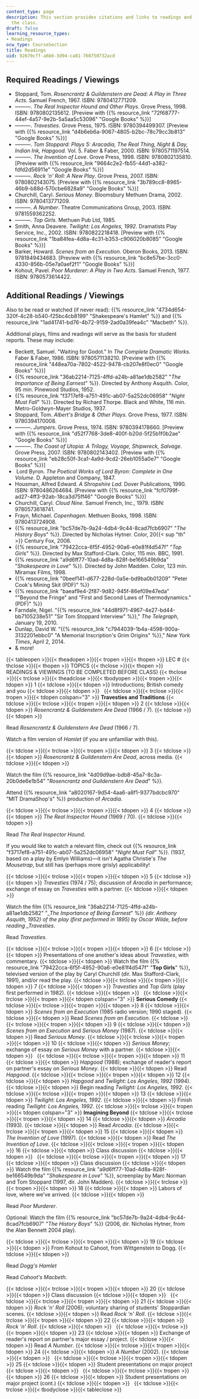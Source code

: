 ```yaml
---
content_type: page
description: This section provides citations and links to readings and viewings for
  the class.
draft: false
learning_resource_types:
- Readings
ocw_type: CourseSection
title: Readings
uid: 92670cff-a6b6-3d94-ca81-760750732acd
---
```

## Required Readings / Viewings

- Stoppard, Tom. *Rosencrantz & Guildenstern are Dead: A Play in Three Acts*. Samuel French, 1967. ISBN: 9780412771209.
- ———. *The Real Inspector Hound and Other Plays*. Grove Press, 1998. ISBN: 9780802135612. \[Preview with {{% resource_link "72f68777-44ef-4a57-9e2b-5a5aa5c53096" "Google Books" %}}\]
- ———. *Travesties*. Grove Press, 1975. ISBN: 9780394499307. \[Preview with {{% resource_link "d4b6eb6a-9067-4805-b2bc-78c79cc3b813" "Google Books" %}}\]
- ———. *Tom Stoppard: Plays 5: Aracadia, The Real Thing, Night & Day, Indian Ink, Hapgood*. Vol. 5. Faber & Faber, 2000. ISBN: 9780571197514.
- ———. *The Invention of Love*. Grove Press, 1998. ISBN: 9780802135810. \[Preview with {{% resource_link "9664c2e2-fb55-44d1-a382-fdfd2d56911e" "Google Books" %}}\]
- ———. *Rock 'n' Roll: A New Play*. Grove Press, 2007. ISBN: 9780802143075. \[Preview with {{% resource_link "3b789cc8-8965-46b9-b88d-570cbe6828a9" "Google Books" %}}\]
- Churchill, Caryl. *Serious Money*. Bloomsbury Methuen Drama, 2002. ISBN: 9780413771209.
- ———. *A Number*. Theatre Communications Group, 2003. ISBN: 9781559362252.
- ———. *Top Girls*. Methuen Pub Ltd, 1985.
- Smith, Anna Deavere. *Twilight: Los Angeles, 1992*. Dramatists Play Service, Inc., 2002. ISBN: 9780822218418. \[Preview with {{% resource_link "1ba84fea-4d8a-4c31-b353-c906020b8085" "Google Books" %}}\]
- Barker, Howard. *Scenes from an Execution*. Oberon Books, 2013. ISBN: 9781849434683. \[Preview with {{% resource_link "bc8e57be-3cc0-4330-856b-05e7a0aef2f1" "Google Books" %}}\]
- Kohout, Pavel. *Poor Murderer: A Play in Two Acts*. Samuel French, 1977. ISBN: 9780573614422.

## Additional Readings / Viewings

Also to be read or watched (if never read): {{% resource_link "4734d654-320f-4c28-b540-f25bc4cb8199" "Shakespeare's Hamlet" %}} and {{% resource_link "1ad41741-bd76-4b72-9159-2ad0a39fea4c" "Macbeth" %}}.

Additional plays, films and readings will serve as the basis for student reports. These may include:

- Beckett, Samuel. "Waiting for Godot." In *The Complete Dramatic Works*. Faber & Faber, 1986. ISBN: 9780571138210. \[Preview with {{% resource_link "448ea70a-7802-4522-9478-cb207e8f0ec0" "Google Books" %}}\]
- {{% resource_link "36ab2214-7125-4ffd-a24b-a81ae1db2582" "*The Importance of Being Earnest*" %}}. Directed by Anthony Asquith. Color, 95 min. Pinewood Studios, 1952.
- {{% resource_link "f3717ef8-a751-491c-ab07-5a252dc06958" "*Night Must Fall*" %}}. Directed by Richard Thorpe. Black and White, 116 min. Metro-Goldwyn-Mayer Studios, 1937.
- Stoppard, Tom. *Albert's Bridge & Other Plays*. Grove Press, 1977. ISBN: 9780394170008.
- ———. *Jumpers*. Grove Press, 1974. ISBN: 9780394178660. \[Preview with {{% resource_link "d52f7768-3de8-400f-b20d-5f25b1f0b2ae" "Google Books" %}}\]
- ———. *The Coast of Utopia: A Trilogy, Voyage, Shipwreck, Salvage*. Grove Press, 2007. ISBN: 9780802143402. \[Preview with {{% resource_link "eb28c50f-3ca1-4a9d-9cd2-26eb1055a0e7" "Google Books" %}}\]
-  Lord Byron. *The Poetical Works of Lord Byron: Complete in One Volume*. D. Appleton and Company, 1847.
- Housman, Alfred Edward. *A Shropshire Lad*. Dover Publications, 1990. ISBN: 9780486264684. \[Preview with {{% resource_link "fcf0799f-ad27-4ff3-92ab-18ca3d75ff46" "Google Books" %}}\]
- Churchill, Caryl. *Cloud Nine*. Samuel French, Inc., 1979. ISBN: 9780573618741.
- Frayn, Michael. *Copenhagen*. Methuen Books, 1998. ISBN: 9780413724908.
- {{% resource_link "bc57de7b-9a24-4db4-9c44-8cad7fcb6907" "*The History Boys*" %}}. Directed by Nicholas Hytner. Color, 20{{< sup "th" >}} Century Fox, 2006.
- {{% resource_link "79422cca-6f5f-4952-90a6-e0e81f4d547f" "*Top Girls*" %}}. Directed by Max Stafford-Clark. Color, 115 min. BBC, 1991.
- {{% resource_link "a9d6ff77-10ad-4d8a-828f-be166549b9da" "*Shakespeare in Love*" %}}. Directed by John Madden. Color, 123 min. Miramax Films, 1998.
- {{% resource_link "0beef141-d677-228d-0a5e-bd9ba0b01209" "Peter Cook's Mining Skit (PDF)" %}}
- {{% resource_link "baeaf9e4-2f87-9d82-945f-86ef09e47eda" "\"Beyond the Fringe\" and \"First and Second Laws of Thermodynamics.\" (PDF)" %}}
- Farndale, Nigel. "{{% resource_link "44d8f971-4967-4e27-bd44-bb7105238e51" "Sir Tom Stoppard Interview" %}}," *The Telegraph*, January 19, 2010.
- Dunlap, David W. "{{% resource_link "c7944039-1b4a-4598-900a-3132201ebbc0" "A Memorial Inscription's Grim Origins" %}}," *New York Times*, April 2, 2014.
- & more!

{{< tableopen >}}{{< theadopen >}}{{< tropen >}}{{< thopen >}}
LEC #
{{< thclose >}}{{< thopen >}}
TOPICS
{{< thclose >}}{{< thopen >}}
READINGS & VIEWINGS (TO BE COMPLETED BEFORE CLASS)
{{< thclose >}}{{< trclose >}}{{< theadclose >}}{{< tbodyopen >}}{{< tropen >}}{{< tdopen >}}
1
{{< tdclose >}}{{< tdopen >}}
Introductions; British comedy and you
{{< tdclose >}}{{< tdopen >}}
 
{{< tdclose >}}{{< trclose >}}{{< tropen >}}{{< tdopen colspan="3" >}}
**Travesties and Traditions**
{{< tdclose >}}{{< trclose >}}{{< tropen >}}{{< tdopen >}}
2
{{< tdclose >}}{{< tdopen >}}
*Rosencrantz & Guildenstern Are Dead* (1966 / 7).
{{< tdclose >}}{{< tdopen >}}

Read *Rosencrantz & Guildenstern Are Dead* (1966 / 7).

Watch a film version of *Hamlet* (if you are unfamiliar with this).

{{< tdclose >}}{{< trclose >}}{{< tropen >}}{{< tdopen >}}
3
{{< tdclose >}}{{< tdopen >}}
*Rosencrantz & Guildenstern Are Dead*, across media.
{{< tdclose >}}{{< tdopen >}}

Watch the film {{% resource_link "4d09d9ae-bdb8-45a7-8c3a-20b0de6e1b54" "*Rosencrantz and Guildenstern Are Dead*" %}}*.* 

Attend {{% resource_link "a8020167-9d54-4aa6-a8f1-9377bdcbc970" "MIT DramaShop's" %}} production of *Arcadia*.

{{< tdclose >}}{{< trclose >}}{{< tropen >}}{{< tdopen >}}
4
{{< tdclose >}}{{< tdopen >}}
*The Real Inspector Hound* (1969 / 70).
{{< tdclose >}}{{< tdopen >}}

Read *The Real Inspector Hound*.

If you would like to watch a relevant film, check out {{% resource_link "f3717ef8-a751-491c-ab07-5a252dc06958" "*Night Must Fall*" %}}. (1937, based on a play by Emlyn Williams)—it isn't Agatha Christie's *The Mousetrap*, but still has (perhaps more grisly) applicability!

{{< tdclose >}}{{< trclose >}}{{< tropen >}}{{< tdopen >}}
5
{{< tdclose >}}{{< tdopen >}}
*Travesties* (1974 / 75); discussion of *Aracdia* in performance; exchange of essay on *Travesties* with a partner.
{{< tdclose >}}{{< tdopen >}}

Watch the film {{% resource_link "36ab2214-7125-4ffd-a24b-a81ae1db2582" "*\_The Importance of Being Earnest*" %}} *(dir. Anthony Asquith, 1952) of the play (first performed in 1895) by Oscar Wilde, before reading \_Travesties*.

Read *Travesties.*

{{< tdclose >}}{{< trclose >}}{{< tropen >}}{{< tdopen >}}
6
{{< tdclose >}}{{< tdopen >}}
Presentations of one another's ideas about *Travesties*, with commentary.
{{< tdclose >}}{{< tdopen >}}
Watch the film {{% resource_link "79422cca-6f5f-4952-90a6-e0e81f4d547f" "**Top Girls**" %}}**,** televised version of the play by Caryl Churchill (dir. Max Stafford-Clark, 1991), and/or read the play.
{{< tdclose >}}{{< trclose >}}{{< tropen >}}{{< tdopen >}}
7
{{< tdclose >}}{{< tdopen >}}
*Travesties* and *Top Girls* (play first performed in 1982).
{{< tdclose >}}{{< tdopen >}}
 
{{< tdclose >}}{{< trclose >}}{{< tropen >}}{{< tdopen colspan="3" >}}
**Serious Comedy**
{{< tdclose >}}{{< trclose >}}{{< tropen >}}{{< tdopen >}}
8
{{< tdclose >}}{{< tdopen >}}
*Scenes from an Execution* (1985 radio version; 1990 staged).
{{< tdclose >}}{{< tdopen >}}
Read *Scenes from an Execution*.
{{< tdclose >}}{{< trclose >}}{{< tropen >}}{{< tdopen >}}
9
{{< tdclose >}}{{< tdopen >}}
*Scenes from an Execution* and *Serious Money* (1987).
{{< tdclose >}}{{< tdopen >}}
Read *Serious Money*.
{{< tdclose >}}{{< trclose >}}{{< tropen >}}{{< tdopen >}}
10
{{< tdclose >}}{{< tdopen >}}
*Serious Money*; exchange of essay on *Serious Money* with a partner.
{{< tdclose >}}{{< tdopen >}}
 
{{< tdclose >}}{{< trclose >}}{{< tropen >}}{{< tdopen >}}
11
{{< tdclose >}}{{< tdopen >}}
*Hapgood* (1988); exchange of reader's report on partner's essay on *Serious Money*.
{{< tdclose >}}{{< tdopen >}}
Read *Hapgood*.
{{< tdclose >}}{{< trclose >}}{{< tropen >}}{{< tdopen >}}
12
{{< tdclose >}}{{< tdopen >}}
*Hapgood* and *Twilight: Los Angeles*, *1992* (1994).
{{< tdclose >}}{{< tdopen >}}
Begin reading *Twilight: Los Angeles, 1992*.
{{< tdclose >}}{{< trclose >}}{{< tropen >}}{{< tdopen >}}
13
{{< tdclose >}}{{< tdopen >}}
*Twilight*: *Los Angeles, 1992*.
{{< tdclose >}}{{< tdopen >}}
Finish reading *Twilight: Los Angeles, 1992*.
{{< tdclose >}}{{< trclose >}}{{< tropen >}}{{< tdopen colspan="3" >}}
**Imagining Beyond**
{{< tdclose >}}{{< trclose >}}{{< tropen >}}{{< tdopen >}}
14
{{< tdclose >}}{{< tdopen >}}
*Arcadia* (1993).
{{< tdclose >}}{{< tdopen >}}
Read *Arcadia*.
{{< tdclose >}}{{< trclose >}}{{< tropen >}}{{< tdopen >}}
15
{{< tdclose >}}{{< tdopen >}}
*The Invention of Love* (1997).
{{< tdclose >}}{{< tdopen >}}
Read *The Invention of Love*.
{{< tdclose >}}{{< trclose >}}{{< tropen >}}{{< tdopen >}}
16
{{< tdclose >}}{{< tdopen >}}
Class discussion
{{< tdclose >}}{{< tdopen >}}
 
{{< tdclose >}}{{< trclose >}}{{< tropen >}}{{< tdopen >}}
17
{{< tdclose >}}{{< tdopen >}}
Class discussion
{{< tdclose >}}{{< tdopen >}}
Watch the film {{% resource_link "a9d6ff77-10ad-4d8a-828f-be166549b9da" "*Shakespeare in Love*" %}}, screenplay by Marc Norman and Tom Stoppard (1997, dir. John Madden).
{{< tdclose >}}{{< trclose >}}{{< tropen >}}{{< tdopen >}}
18
{{< tdclose >}}{{< tdopen >}}
Labors of love, where we've arrived.
{{< tdclose >}}{{< tdopen >}}

Read *Poor Murderer*.

Optional: Watch the film {{% resource_link "bc57de7b-9a24-4db4-9c44-8cad7fcb6907" "*The History Boys*" %}} (2006, dir. Nicholas Hytner, from the Alan Bennett 2004 play).

{{< tdclose >}}{{< trclose >}}{{< tropen >}}{{< tdopen >}}
19
{{< tdclose >}}{{< tdopen >}}
From Kohout to Cahoot, from Wittgenstein to Dogg.
{{< tdclose >}}{{< tdopen >}}

Read *Dogg's Hamlet*

Read *Cahoot's Macbeth*.

{{< tdclose >}}{{< trclose >}}{{< tropen >}}{{< tdopen >}}
20
{{< tdclose >}}{{< tdopen >}}
Class discussion
{{< tdclose >}}{{< tdopen >}}
 
{{< tdclose >}}{{< trclose >}}{{< tropen >}}{{< tdopen >}}
21
{{< tdclose >}}{{< tdopen >}}
*Rock 'n' Roll* (2006); voluntary sharing of students' Stoppardian scenes.
{{< tdclose >}}{{< tdopen >}}
Read *Rock 'n' Roll*.
{{< tdclose >}}{{< trclose >}}{{< tropen >}}{{< tdopen >}}
22
{{< tdclose >}}{{< tdopen >}}
*Rock 'n' Roll*.
{{< tdclose >}}{{< tdopen >}}
 
{{< tdclose >}}{{< trclose >}}{{< tropen >}}{{< tdopen >}}
23
{{< tdclose >}}{{< tdopen >}}
Exchange of reader's report on partner's major essay / project.
{{< tdclose >}}{{< tdopen >}}
Read *A Number*.
{{< tdclose >}}{{< trclose >}}{{< tropen >}}{{< tdopen >}}
24
{{< tdclose >}}{{< tdopen >}}
*A Number* (2002).
{{< tdclose >}}{{< tdopen >}}
 
{{< tdclose >}}{{< trclose >}}{{< tropen >}}{{< tdopen >}}
25
{{< tdclose >}}{{< tdopen >}}
Student presentations on major project
{{< tdclose >}}{{< tdopen >}}
 
{{< tdclose >}}{{< trclose >}}{{< tropen >}}{{< tdopen >}}
26
{{< tdclose >}}{{< tdopen >}}
Student presentations on major project (cont.)
{{< tdclose >}}{{< tdopen >}}
 
{{< tdclose >}}{{< trclose >}}{{< tbodyclose >}}{{< tableclose >}}